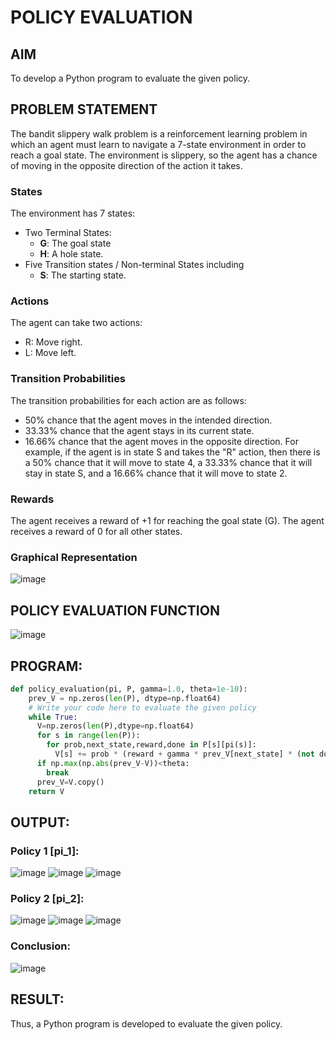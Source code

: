 # POLICY EVALUATION
## AIM
To develop a Python program to evaluate the given policy.

## PROBLEM STATEMENT
The bandit slippery walk problem is a reinforcement learning problem in which an agent must learn to navigate a 7-state environment in order to reach a goal state. The environment is slippery, so the agent has a chance of moving in the opposite direction of the action it takes.
### States
The environment has 7 states:

- Two Terminal States:
  * **G**: The goal state
  * **H**: A hole state.
- Five Transition states / Non-terminal States including
  * **S**: The starting state.
### Actions
The agent can take two actions:

- R: Move right.
- L: Move left.
### Transition Probabilities
The transition probabilities for each action are as follows:

* 50% chance that the agent moves in the intended direction.
* 33.33% chance that the agent stays in its current state.
* 16.66% chance that the agent moves in the opposite direction.
For example, if the agent is in state S and takes the "R" action, then there is a 50% chance that it will move to state 4, a 33.33% chance that it will stay in state S, and a 16.66% chance that it will move to state 2.

### Rewards
The agent receives a reward of +1 for reaching the goal state (G). The agent receives a reward of 0 for all other states.

### Graphical Representation
![image](https://github.com/Meenakshi0907/rl-policy-evaluation/assets/94165108/496de482-21df-41de-a186-b434cc84fb3f)

## POLICY EVALUATION FUNCTION
![image](https://github.com/Meenakshi0907/rl-policy-evaluation/assets/94165108/16bc8753-0c08-48be-8207-fc12747599a6)

## PROGRAM:
```py
def policy_evaluation(pi, P, gamma=1.0, theta=1e-10):
    prev_V = np.zeros(len(P), dtype=np.float64)
    # Write your code here to evaluate the given policy
    while True:
      V=np.zeros(len(P),dtype=np.float64)
      for s in range(len(P)):
        for prob,next_state,reward,done in P[s][pi(s)]:
          V[s] += prob * (reward + gamma * prev_V[next_state] * (not done))
      if np.max(np.abs(prev_V-V))<theta:
        break
      prev_V=V.copy()
    return V
```
## OUTPUT:
### Policy 1 [pi_1]:
![image](https://github.com/Meenakshi0907/rl-policy-evaluation/assets/94165108/f7dac1dc-01e1-4fac-a231-2706cc5a2e50)
![image](https://github.com/Meenakshi0907/rl-policy-evaluation/assets/94165108/3f573dab-3abb-4d8c-b6c8-8867721f21e4)
![image](https://github.com/Meenakshi0907/rl-policy-evaluation/assets/94165108/b844bb1e-61a1-43f0-9a98-c3ca85c3f60e)

### Policy 2 [pi_2]:
![image](https://github.com/Meenakshi0907/rl-policy-evaluation/assets/94165108/e089c233-6ac2-4b5d-a7f0-093a96672d94)
![image](https://github.com/Meenakshi0907/rl-policy-evaluation/assets/94165108/a4a94f49-ff14-4b85-b44a-6334f44cc90a)
![image](https://github.com/Meenakshi0907/rl-policy-evaluation/assets/94165108/e6cf67c1-95fd-4516-8da9-399ac210c5b1)

### Conclusion:
![image](https://github.com/Meenakshi0907/rl-policy-evaluation/assets/94165108/85549ea3-d566-43f2-b17c-bc9b28eb60d0)

## RESULT:
Thus, a Python program is developed to evaluate the given policy.
